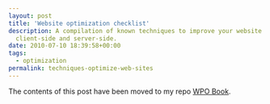 ```yaml
---
layout: post
title: 'Website optimization checklist'
description: A compilation of known techniques to improve your website performance, both
  client-side and server-side.
date: 2010-07-10 18:39:58+00:00
tags:
  - optimization
permalink: techniques-optimize-web-sites
---
```


The contents of this post have been moved to my repo [WPO Book](https://github.com/JMPerez/wpo-book).
<!-- more -->
